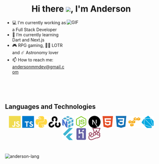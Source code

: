 <div align="center" height="600px">
   <h1>Hi there <img src="https://media.giphy.com/media/hvRJCLFzcasrR4ia7z/giphy.gif" width="25px">, I'm Anderson</h1>
</div>
<img align="right" height="240px" width="300px" alt="GIF" src="https://media.giphy.com/media/TcdpZwYDPlWXC/giphy.gif" frameBorder="0" />

- 💻 I'm currently working as a Full Stack Developer
- 🌱 I’m currently learning Dart and Next.js
- 🎮 RPG gaming, 🧙‍♂️ LOTR and ☄️ Astronomy lover
- 📫 How to reach me: andersonmmdev@gmail.com

<br/>
<br/>
<br/>

<h2>Languages and Technologies</h2>

<p align="center">
  <img align="center" alt="javascript" height="40" width="40" src="https://raw.githubusercontent.com/devicons/devicon/master/icons/javascript/javascript-plain.svg">
  <img align="center" alt="typescript" height="40" width="40" src="https://raw.githubusercontent.com/devicons/devicon/master/icons/typescript/typescript-plain.svg">
  <img align="center" alt="python" height="40" width="40" src="https://raw.githubusercontent.com/devicons/devicon/master/icons/python/python-plain.svg">
  <img align="center" alt="opencv" height="40" width="40" src="https://raw.githubusercontent.com/devicons/devicon/master/icons/opencv/opencv-plain.svg">
  <img align="center" alt="numpy" height="40" width="40" src="https://raw.githubusercontent.com/devicons/devicon/master/icons/numpy/numpy-original.svg">
  <img align="center" alt="nodejs" height="40" width="40" src="https://raw.githubusercontent.com/devicons/devicon/master/icons/nodejs/nodejs-plain.svg">
  <img align="center" alt="nextjs" height="40" width="40" src="https://raw.githubusercontent.com/devicons/devicon/master/icons/nextjs/nextjs-original.svg">
  <img align="center" alt="html5" height="40" width="40" src="https://raw.githubusercontent.com/devicons/devicon/master/icons/html5/html5-plain.svg">
  <img align="center" alt="css3" height="40" width="40" src="https://raw.githubusercontent.com/devicons/devicon/master/icons/css3/css3-plain.svg">
  <img align="center" alt="amazonwebservices" height="40" width="40" src="https://raw.githubusercontent.com/devicons/devicon/master/icons/amazonwebservices/amazonwebservices-original.svg">
<!--   <img align="center" alt="android" height="40" width="40" src="https://raw.githubusercontent.com/devicons/devicon/master/icons/android/android-plain.svg"> -->
<!--   <img align="center" alt="c" height="40" width="40" src="https://raw.githubusercontent.com/devicons/devicon/master/icons/c/c-plain.svg">
  <img align="center" alt="cplusplus" height="40" width="40" src="https://raw.githubusercontent.com/devicons/devicon/master/icons/cplusplus/cplusplus-plain.svg"> -->
  <img align="center" alt="dart" height="40" width="40" src="https://raw.githubusercontent.com/devicons/devicon/master/icons/dart/dart-plain.svg">
  <img align="center" alt="flutter" height="40" width="40" src="https://raw.githubusercontent.com/devicons/devicon/master/icons/flutter/flutter-plain.svg">
<!--   <img align="center" alt="googlecloud" height="40" width="40" src="https://raw.githubusercontent.com/devicons/devicon/master/icons/googlecloud/googlecloud-plain.svg"> -->
  <img align="center" alt="heroku" height="40" width="40" src="https://raw.githubusercontent.com/devicons/devicon/master/icons/heroku/heroku-plain.svg">
  <img align="center" alt="jest" height="40" width="40" src="https://raw.githubusercontent.com/devicons/devicon/master/icons/jest/jest-plain.svg">
</p>

<br/>

<div align="center">
  <p><img align="left" src="https://github-readme-stats.vercel.app/api/top-langs/?username=andersonmdev&theme=synthwave" alt="anderson-lang" /></p>
  <!--<p><img src="https://github-readme-stats.vercel.app/api?username=andersonmdev&show_icons=true&theme=synthwave" alt="anderson-lang" /></p>-->
</div>
<!--
**Andersonmdev/andersonmdev** is a ✨ _special_ ✨ repository because its `README.md` (this file) appears on your GitHub profile.

Here are some ideas to get you started:

- 🔭 I’m currently working on ...
- 🌱 I’m currently learning ...
- 👯 I’m looking to collaborate on ...
- 🤔 I’m looking for help with ...
- 💬 Ask me about ...
- 📫 How to reach me: ...
- 😄 Pronouns: ...
- ⚡ Fun fact: ...
-->
